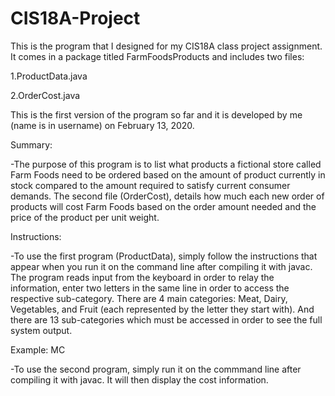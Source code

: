 # CIS18A-Project
This is the program that I designed for my CIS18A class project assignment. It comes in a package titled FarmFoodsProducts and includes two files: 

1.ProductData.java

2.OrderCost.java

This is the first version of the program so far and it is developed by me (name is in username) on February 13, 2020.

Summary:

-The purpose of this program is to list what products a fictional store called Farm Foods need to be ordered based on the amount of product currently in stock compared to the amount required to satisfy current consumer demands. The second file (OrderCost), details how much each new order of products will cost Farm Foods based on the order amount needed and the price of the product per unit weight. 

Instructions:

-To use the first program (ProductData), simply follow the instructions that appear when you run it on the command line after compiling it with javac. The program reads input from the keyboard in order to relay the information, enter two letters in the same line in order to access the respective sub-category. There are 4 main categories: Meat, Dairy, Vegetables, and Fruit (each represented by the letter they start with). And there are 13 sub-categories which must be accessed in order to see the full system output.

Example:
 MC

-To use the second program, simply run it on the commmand line after compiling it with javac. It will then display the cost information.


